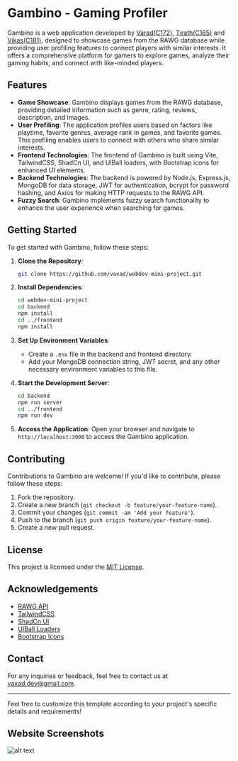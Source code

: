 # Gambino - Gaming Profiler

Gambino is a web application developed by [Varad(C172)](https://github.com/vaxad), [Tirath(C165)](https://github.com/Tirath5504) and [Vikas(C181)](https://github.com/codesbyvikas), designed to showcase games from the RAWG database while providing user profiling features to connect players with similar interests. It offers a comprehensive platform for gamers to explore games, analyze their gaming habits, and connect with like-minded players.

## Features

- **Game Showcase**: Gambino displays games from the RAWG database, providing detailed information such as genre, rating, reviews, description, and images.
- **User Profiling**: The application profiles users based on factors like playtime, favorite genres, average rank in games, and favorite games. This profiling enables users to connect with others who share similar interests.
- **Frontend Technologies**: The frontend of Gambino is built using Vite, TailwindCSS, ShadCn UI, and UIBall loaders, with Bootstrap icons for enhanced UI elements.
- **Backend Technologies**: The backend is powered by Node.js, Express.js, MongoDB for data storage, JWT for authentication, bcrypt for password hashing, and Axios for making HTTP requests to the RAWG API.
- **Fuzzy Search**: Gambino implements fuzzy search functionality to enhance the user experience when searching for games.
  
## Getting Started

To get started with Gambino, follow these steps:

1. **Clone the Repository**: 
   ```bash
   git clone https://github.com/vaxad/webdev-mini-project.git
   ```

2. **Install Dependencies**: 
   ```bash
   cd webdev-mini-project
   cd backend
   npm install
   cd ../frontend
   npm install
   ```

3. **Set Up Environment Variables**: 
   - Create a `.env` file in the backend and frontend directory.
   - Add your MongoDB connection string, JWT secret, and any other necessary environment variables to this file.

4. **Start the Development Server**: 
   ```bash
   cd backend
   npm run server
   cd ../frontend
   npm run dev
   ```

5. **Access the Application**: 
   Open your browser and navigate to `http://localhost:3000` to access the Gambino application.

## Contributing

Contributions to Gambino are welcome! If you'd like to contribute, please follow these steps:

1. Fork the repository.
2. Create a new branch (`git checkout -b feature/your-feature-name`).
3. Commit your changes (`git commit -am 'Add your feature'`).
4. Push to the branch (`git push origin feature/your-feature-name`).
5. Create a new pull request.

## License

This project is licensed under the [MIT License](LICENSE).

## Acknowledgements

- [RAWG API](https://rawg.io/apidocs)
- [TailwindCSS](https://tailwindcss.com/)
- [ShadCn UI](https://shadcn-ui.vercel.app/)
- [UIBall Loaders](https://github.com/ui-ball/loaders)
- [Bootstrap Icons](https://icons.getbootstrap.com/)

## Contact

For any inquiries or feedback, feel free to contact us at [vaxad.dev@gmail.com](mailto:vaxad.dev@gmail.com).

---

Feel free to customize this template according to your project's specific details and requirements!

## Website Screenshots 

![alt text]('https://github.com/vaxad/webdev-mini-project/blob/tree/website_photos/Screenshot%202024-05-01%20202354.png')

